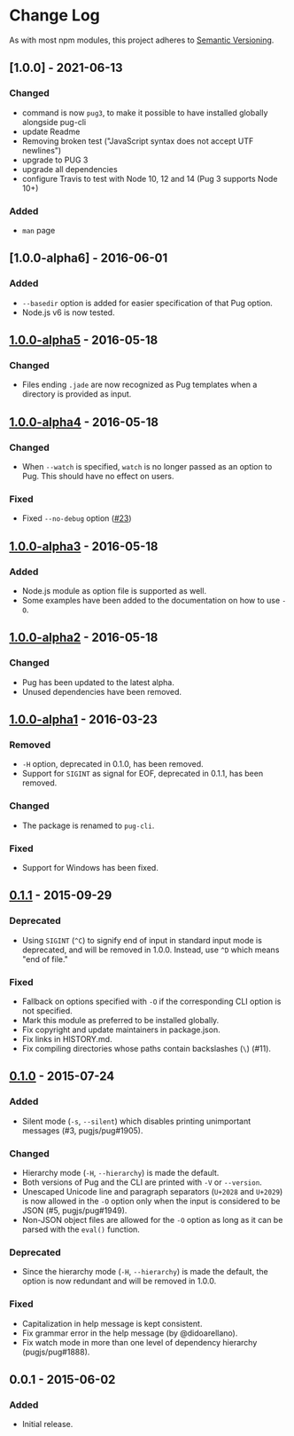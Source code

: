 # Change Log

As with most npm modules, this project adheres to
[Semantic Versioning](http://semver.org/).

## [1.0.0] - 2021-06-13

### Changed

- command is now `pug3`, to make it possible to have installed globally alongside pug-cli
- update Readme
- Removing broken test ("JavaScript syntax does not accept UTF newlines")
- upgrade to PUG 3
- upgrade all dependencies
- configure Travis to test with Node 10, 12 and 14 (Pug 3 supports Node 10+)

### Added

- `man` page

## [1.0.0-alpha6] - 2016-06-01

### Added

- `--basedir` option is added for easier specification of that Pug option.
- Node.js v6 is now tested.

## [1.0.0-alpha5] - 2016-05-18

### Changed

- Files ending `.jade` are now recognized as Pug templates when a directory is provided as input.

## [1.0.0-alpha4] - 2016-05-18

### Changed

- When `--watch` is specified, `watch` is no longer passed as an option to Pug. This should have no effect on users.

### Fixed

- Fixed `--no-debug` option ([#23])

## [1.0.0-alpha3] - 2016-05-18

### Added

- Node.js module as option file is supported as well.
- Some examples have been added to the documentation on how to use `-O`.

## [1.0.0-alpha2] - 2016-05-18

### Changed

- Pug has been updated to the latest alpha.
- Unused dependencies have been removed.

## [1.0.0-alpha1] - 2016-03-23

### Removed

- `-H` option, deprecated in 0.1.0, has been removed.
- Support for `SIGINT` as signal for EOF, deprecated in 0.1.1, has been removed.

### Changed

- The package is renamed to `pug-cli`.

### Fixed

- Support for Windows has been fixed.

## [0.1.1] - 2015-09-29

### Deprecated

- Using `SIGINT` (`^C`) to signify end of input in standard input mode is deprecated, and will be removed in 1.0.0. Instead, use `^D` which means "end of file."

### Fixed

- Fallback on options specified with `-O` if the corresponding CLI option is not specified.
- Mark this module as preferred to be installed globally.
- Fix copyright and update maintainers in package.json.
- Fix links in HISTORY.md.
- Fix compiling directories whose paths contain backslashes (`\`) (#11).

## [0.1.0] - 2015-07-24

### Added

- Silent mode (`-s`, `--silent`) which disables printing unimportant messages (#3, pugjs/pug#1905).

### Changed

- Hierarchy mode (`-H`, `--hierarchy`) is made the default.
- Both versions of Pug and the CLI are printed with `-V` or `--version`.
- Unescaped Unicode line and paragraph separators (`U+2028` and `U+2029`) is now allowed in the `-O` option only when the input is considered to be JSON (#5, pugjs/pug#1949).
- Non-JSON object files are allowed for the `-O` option as long as it can be parsed with the `eval()` function.

### Deprecated

- Since the hierarchy mode (`-H`, `--hierarchy`) is made the default, the
  option is now redundant and will be removed in 1.0.0.

### Fixed

- Capitalization in help message is kept consistent.
- Fix grammar error in the help message (by @didoarellano).
- Fix watch mode in more than one level of dependency hierarchy (pugjs/pug#1888).

## 0.0.1 - 2015-06-02

### Added

- Initial release.

[unreleased]: https://github.com/pugjs/pug-cli/compare/1.0.0-alpha5...master
[1.0.0-alpha5]: https://github.com/pugjs/pug-cli/compare/1.0.0-alpha4...1.0.0-alpha5
[1.0.0-alpha4]: https://github.com/pugjs/pug-cli/compare/1.0.0-alpha3...1.0.0-alpha4
[1.0.0-alpha3]: https://github.com/pugjs/pug-cli/compare/1.0.0-alpha2...1.0.0-alpha3
[1.0.0-alpha2]: https://github.com/pugjs/pug-cli/compare/1.0.0-alpha1...1.0.0-alpha2
[1.0.0-alpha1]: https://github.com/pugjs/pug-cli/compare/0.1.1...1.0.0-alpha1
[0.1.1]: https://github.com/pugjs/pug-cli/compare/0.1.0...0.1.1
[0.1.0]: https://github.com/pugjs/pug-cli/compare/0.0.1...0.1.0
[#23]: https://github.com/pugjs/pug-cli/issues/23
